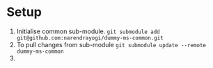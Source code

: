 # Setup
1. Initialise common sub-module. `git submodule add git@github.com:narendrayogi/dummy-ms-common.git`
2. To pull changes from sub-module `git submodule update --remote dummy-ms-common`
3. 